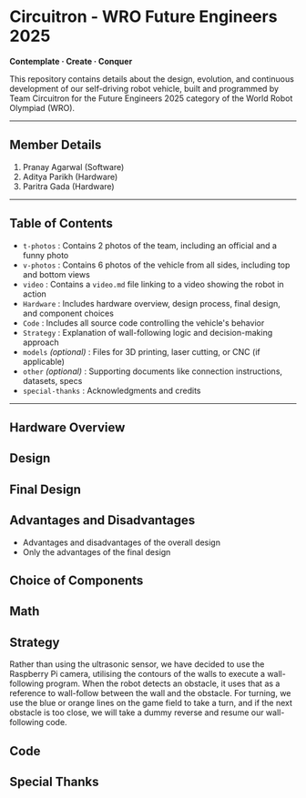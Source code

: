 # Circuitron - WRO Future Engineers 2025
**Contemplate · Create · Conquer**

This repository contains details about the design, evolution, and continuous development of our self-driving robot vehicle, built and programmed by Team Circuitron for the Future Engineers 2025 category of the World Robot Olympiad (WRO).

---

## Member Details
1. Pranay Agarwal (Software)  
2. Aditya Parikh (Hardware)  
3. Paritra Gada (Hardware)

---

## Table of Contents

- `t-photos` : Contains 2 photos of the team, including an official and a funny photo  
- `v-photos` : Contains 6 photos of the vehicle from all sides, including top and bottom views  
- `video` : Contains a `video.md` file linking to a video showing the robot in action  
- `Hardware` : Includes hardware overview, design process, final design, and component choices  
- `Code` : Includes all source code controlling the vehicle's behavior  
- `Strategy` : Explanation of wall-following logic and decision-making approach  
- `models` *(optional)* : Files for 3D printing, laser cutting, or CNC (if applicable)  
- `other` *(optional)* : Supporting documents like connection instructions, datasets, specs  
- `special-thanks` : Acknowledgments and credits

---

## Hardware Overview

## Design

## Final Design

## Advantages and Disadvantages
- Advantages and disadvantages of the overall design  
- Only the advantages of the final design

## Choice of Components

## Math

## Strategy
Rather than using the ultrasonic sensor, we have decided to use the Raspberry Pi camera, utilising the contours of the walls to execute a wall-following program. When the robot detects an obstacle, it uses that as a reference to wall-follow between the wall and the obstacle. For turning, we use the blue or orange lines on the game field to take a turn, and if the next obstacle is too close, we will take a dummy reverse and resume our wall-following code.

## Code

## Special Thanks
